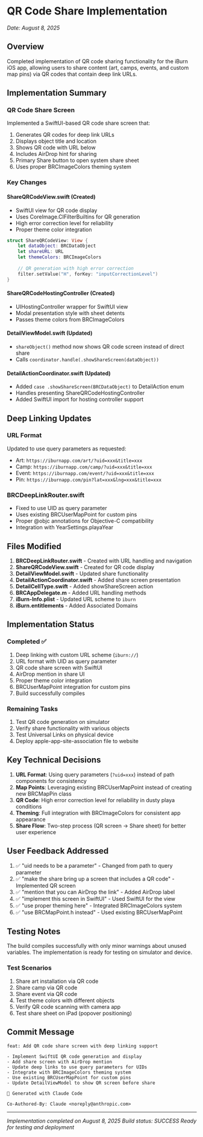 # QR Code Share Implementation
*Date: August 8, 2025*

## Overview

Completed implementation of QR code sharing functionality for the iBurn iOS app, allowing users to share content (art, camps, events, and custom map pins) via QR codes that contain deep link URLs.

## Implementation Summary

### QR Code Share Screen

Implemented a SwiftUI-based QR code share screen that:
1. Generates QR codes for deep link URLs
2. Displays object title and location
3. Shows QR code with URL below
4. Includes AirDrop hint for sharing
5. Primary Share button to open system share sheet
6. Uses proper BRCImageColors theming system

### Key Changes

#### ShareQRCodeView.swift (Created)
- SwiftUI view for QR code display
- Uses CoreImage.CIFilterBuiltins for QR generation
- High error correction level for reliability
- Proper theme color integration

```swift
struct ShareQRCodeView: View {
    let dataObject: BRCDataObject
    let shareURL: URL
    let themeColors: BRCImageColors
    
    // QR generation with high error correction
    filter.setValue("H", forKey: "inputCorrectionLevel")
}
```

#### ShareQRCodeHostingController (Created)
- UIHostingController wrapper for SwiftUI view
- Modal presentation style with sheet detents
- Passes theme colors from BRCImageColors

#### DetailViewModel.swift (Updated)
- `shareObject()` method now shows QR code screen instead of direct share
- Calls `coordinator.handle(.showShareScreen(dataObject))`

#### DetailActionCoordinator.swift (Updated)
- Added `case .showShareScreen(BRCDataObject)` to DetailAction enum
- Handles presenting ShareQRCodeHostingController
- Added SwiftUI import for hosting controller support

## Deep Linking Updates

### URL Format
Updated to use query parameters as requested:
- Art: `https://iburnapp.com/art/?uid=xxx&title=xxx`
- Camp: `https://iburnapp.com/camp/?uid=xxx&title=xxx`
- Event: `https://iburnapp.com/event/?uid=xxx&title=xxx`
- Pin: `https://iburnapp.com/pin?lat=xxx&lng=xxx&title=xxx`

### BRCDeepLinkRouter.swift
- Fixed to use UID as query parameter
- Uses existing BRCUserMapPoint for custom pins
- Proper @objc annotations for Objective-C compatibility
- Integration with YearSettings.playaYear

## Files Modified

1. **BRCDeepLinkRouter.swift** - Created with URL handling and navigation
2. **ShareQRCodeView.swift** - Created for QR code display
3. **DetailViewModel.swift** - Updated share functionality
4. **DetailActionCoordinator.swift** - Added share screen presentation
5. **DetailCellType.swift** - Added showShareScreen action
6. **BRCAppDelegate.m** - Added URL handling methods
7. **iBurn-Info.plist** - Updated URL scheme to `iburn`
8. **iBurn.entitlements** - Added Associated Domains

## Implementation Status

### Completed ✅
1. Deep linking with custom URL scheme (`iburn://`)
2. URL format with UID as query parameter
3. QR code share screen with SwiftUI
4. AirDrop mention in share UI
5. Proper theme color integration
6. BRCUserMapPoint integration for custom pins
7. Build successfully compiles

### Remaining Tasks
1. Test QR code generation on simulator
2. Verify share functionality with various objects
3. Test Universal Links on physical device
4. Deploy apple-app-site-association file to website

## Key Technical Decisions

1. **URL Format**: Using query parameters (`?uid=xxx`) instead of path components for consistency
2. **Map Points**: Leveraging existing BRCUserMapPoint instead of creating new BRCMapPin class
3. **QR Code**: High error correction level for reliability in dusty playa conditions
4. **Theming**: Full integration with BRCImageColors for consistent app appearance
5. **Share Flow**: Two-step process (QR screen → Share sheet) for better user experience

## User Feedback Addressed

1. ✅ "uid needs to be a parameter" - Changed from path to query parameter
2. ✅ "make the share bring up a screen that includes a QR code" - Implemented QR screen
3. ✅ "mention that you can AirDrop the link" - Added AirDrop label
4. ✅ "implement this screen in SwiftUI" - Used SwiftUI for the view
5. ✅ "use proper theming here" - Integrated BRCImageColors system
6. ✅ "use BRCMapPoint.h instead" - Used existing BRCUserMapPoint

## Testing Notes

The build compiles successfully with only minor warnings about unused variables. The implementation is ready for testing on simulator and device.

### Test Scenarios
1. Share art installation via QR code
2. Share camp via QR code
3. Share event via QR code
4. Test theme colors with different objects
5. Verify QR code scanning with camera app
6. Test share sheet on iPad (popover positioning)

## Commit Message

```
feat: Add QR code share screen with deep linking support

- Implement SwiftUI QR code generation and display
- Add share screen with AirDrop mention
- Update deep links to use query parameters for UIDs
- Integrate with BRCImageColors theming system
- Use existing BRCUserMapPoint for custom pins
- Update DetailViewModel to show QR screen before share

🤖 Generated with Claude Code

Co-Authored-By: Claude <noreply@anthropic.com>
```

---

*Implementation completed on August 8, 2025*
*Build status: SUCCESS*
*Ready for testing and deployment*